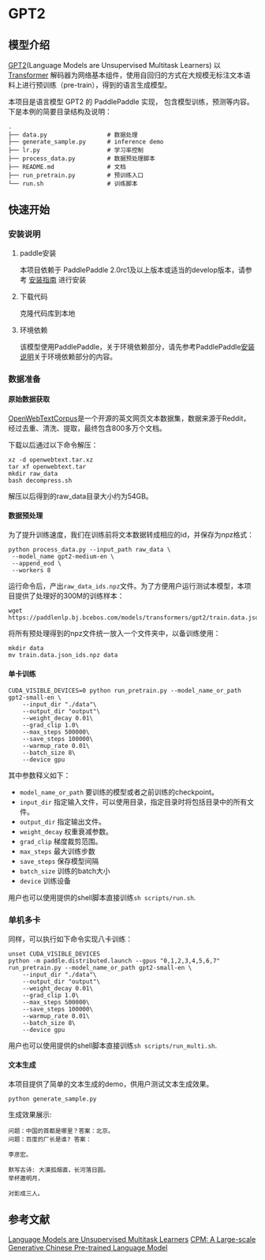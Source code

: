 # GPT2

## 模型介绍
[GPT2](https://cdn.openai.com/better-language-models/language_models_are_unsupervised_multitask_learners.pdf)(Language Models are Unsupervised Multitask Learners) 以[Transformer](https://arxiv.org/abs/1706.03762) 解码器为网络基本组件，使用自回归的方式在大规模无标注文本语料上进行预训练（pre-train），得到的语言生成模型。

本项目是语言模型 GPT2 的 PaddlePaddle 实现， 包含模型训练，预测等内容。下是本例的简要目录结构及说明：

```text
.
├── data.py                 # 数据处理
├── generate_sample.py      # inference demo
├── lr.py                   # 学习率控制
├── process_data.py         # 数据预处理脚本
├── README.md               # 文档
├── run_pretrain.py         # 预训练入口
└── run.sh                  # 训练脚本
```

## 快速开始

### 安装说明

1. paddle安装

    本项目依赖于 PaddlePaddle 2.0rc1及以上版本或适当的develop版本，请参考 [安装指南](https://www.paddlepaddle.org.cn/install/quick) 进行安装

2. 下载代码

    克隆代码库到本地

3. 环境依赖

    该模型使用PaddlePaddle，关于环境依赖部分，请先参考PaddlePaddle[安装说明](https://www.paddlepaddle.org.cn/documentation/docs/zh/install/index_cn.html)关于环境依赖部分的内容。


### 数据准备

#### 原始数据获取

[OpenWebTextCorpus](https://skylion007.github.io/OpenWebTextCorpus/)是一个开源的英文网页文本数据集，数据来源于Reddit，经过去重、清洗、提取，最终包含800多万个文档。

下载以后通过以下命令解压：

```shell
xz -d openwebtext.tar.xz
tar xf openwebtext.tar
mkdir raw_data
bash decompress.sh  
```

解压以后得到的raw_data目录大小约为54GB。

#### 数据预处理

为了提升训练速度，我们在训练前将文本数据转成相应的id，并保存为npz格式：

```shell
python process_data.py --input_path raw_data \
 --model_name gpt2-medium-en \
 --append_eod \
 --workers 8
```

运行命令后，产出`raw_data_ids.npz`文件。为了方便用户运行测试本模型，本项目提供了处理好的300M的训练样本：

```shell
wget https://paddlenlp.bj.bcebos.com/models/transformers/gpt2/train.data.json_ids.npz
```

将所有预处理得到的npz文件统一放入一个文件夹中，以备训练使用：

```
mkdir data
mv train.data.json_ids.npz data
```


#### 单卡训练

```shell
CUDA_VISIBLE_DEVICES=0 python run_pretrain.py --model_name_or_path gpt2-small-en \
    --input_dir "./data"\
    --output_dir "output"\
    --weight_decay 0.01\
    --grad_clip 1.0\
    --max_steps 500000\
    --save_steps 100000\
    --warmup_rate 0.01\
    --batch_size 8\
    --device gpu
```

其中参数释义如下：
- `model_name_or_path` 要训练的模型或者之前训练的checkpoint。
- `input_dir` 指定输入文件，可以使用目录，指定目录时将包括目录中的所有文件。
- `output_dir` 指定输出文件。
- `weight_decay` 权重衰减参数。
- `grad_clip` 梯度裁剪范围。
- `max_steps` 最大训练步数
- `save_steps` 保存模型间隔
- `batch_size` 训练的batch大小
- `device` 训练设备

用户也可以使用提供的shell脚本直接训练`sh scripts/run.sh`.

### 单机多卡

同样，可以执行如下命令实现八卡训练：

```shell
unset CUDA_VISIBLE_DEVICES
python -m paddle.distributed.launch --gpus "0,1,2,3,4,5,6,7" run_pretrain.py --model_name_or_path gpt2-small-en \
    --input_dir "./data"\
    --output_dir "output"\
    --weight_decay 0.01\
    --grad_clip 1.0\
    --max_steps 500000\
    --save_steps 100000\
    --warmup_rate 0.01\
    --batch_size 8\
    --device gpu

```

用户也可以使用提供的shell脚本直接训练`sh scripts/run_multi.sh`.

#### 文本生成

本项目提供了简单的文本生成的demo，供用户测试文本生成效果。

```shell
python generate_sample.py
```

生成效果展示:
```text
问题：中国的首都是哪里？答案：北京。
问题：百度的厂长是谁? 答案：

李彦宏。

默写古诗: 大漠孤烟直，长河落日圆。
举杯邀明月，

对影成三人。
```

## 参考文献
[Language Models are Unsupervised Multitask Learners](https://cdn.openai.com/better-language-models/language_models_are_unsupervised_multitask_learners.pdf)
[CPM: A Large-scale Generative Chinese Pre-trained Language Model](https://arxiv.org/abs/2012.00413)
